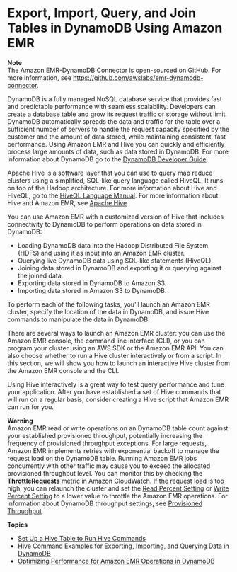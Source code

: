 # Export, Import, Query, and Join Tables in DynamoDB Using Amazon EMR<a name="EMRforDynamoDB"></a>

**Note**  
The Amazon EMR\-DynamoDB Connector is open\-sourced on GitHub\. For more information, see [https://github\.com/awslabs/emr\-dynamodb\-connector](https://github.com/awslabs/emr-dynamodb-connector)\.

DynamoDB is a fully managed NoSQL database service that provides fast and predictable performance with seamless scalability\. Developers can create a database table and grow its request traffic or storage without limit\. DynamoDB automatically spreads the data and traffic for the table over a sufficient number of servers to handle the request capacity specified by the customer and the amount of data stored, while maintaining consistent, fast performance\. Using Amazon EMR and Hive you can quickly and efficiently process large amounts of data, such as data stored in DynamoDB\. For more information about DynamoDB go to the [DynamoDB Developer Guide](http://docs.aws.amazon.com/amazondynamodb/latest/developerguide/Introduction.html)\. 

Apache Hive is a software layer that you can use to query map reduce clusters using a simplified, SQL\-like query language called HiveQL\. It runs on top of the Hadoop architecture\. For more information about Hive and HiveQL, go to the [HiveQL Language Manual](https://cwiki.apache.org/confluence/display/Hive/LanguageManual)\. For more information about Hive and Amazon EMR, see [Apache Hive](emr-hive.md) \.

 You can use Amazon EMR with a customized version of Hive that includes connectivity to DynamoDB to perform operations on data stored in DynamoDB:
+ Loading DynamoDB data into the Hadoop Distributed File System \(HDFS\) and using it as input into an Amazon EMR cluster\.
+ Querying live DynamoDB data using SQL\-like statements \(HiveQL\)\.
+ Joining data stored in DynamoDB and exporting it or querying against the joined data\.
+ Exporting data stored in DynamoDB to Amazon S3\.
+ Importing data stored in Amazon S3 to DynamoDB\.

 To perform each of the following tasks, you'll launch an Amazon EMR cluster, specify the location of the data in DynamoDB, and issue Hive commands to manipulate the data in DynamoDB\. 

There are several ways to launch an Amazon EMR cluster: you can use the Amazon EMR console, the command line interface \(CLI\), or you can program your cluster using an AWS SDK or the Amazon EMR API\. You can also choose whether to run a Hive cluster interactively or from a script\. In this section, we will show you how to launch an interactive Hive cluster from the Amazon EMR console and the CLI\. 

 Using Hive interactively is a great way to test query performance and tune your application\. After you have established a set of Hive commands that will run on a regular basis, consider creating a Hive script that Amazon EMR can run for you\. 

**Warning**  
 Amazon EMR read or write operations on an DynamoDB table count against your established provisioned throughput, potentially increasing the frequency of provisioned throughput exceptions\. For large requests, Amazon EMR implements retries with exponential backoff to manage the request load on the DynamoDB table\. Running Amazon EMR jobs concurrently with other traffic may cause you to exceed the allocated provisioned throughput level\. You can monitor this by checking the **ThrottleRequests** metric in Amazon CloudWatch\. If the request load is too high, you can relaunch the cluster and set the [Read Percent Setting](EMR_Hive_Optimizing.md#ReadPercent) or [Write Percent Setting](EMR_Hive_Optimizing.md#WritePercent) to a lower value to throttle the Amazon EMR operations\. For information about DynamoDB throughput settings, see [Provisioned Throughput](http://docs.aws.amazon.com/amazondynamodb/latest/developerguide/WorkingWithDDTables.html#ProvisionedThroughput)\. 

**Topics**
+ [Set Up a Hive Table to Run Hive Commands](EMR_Interactive_Hive.md)
+ [Hive Command Examples for Exporting, Importing, and Querying Data in DynamoDB](EMR_Hive_Commands.md)
+ [Optimizing Performance for Amazon EMR Operations in DynamoDB](EMR_Hive_Optimizing.md)